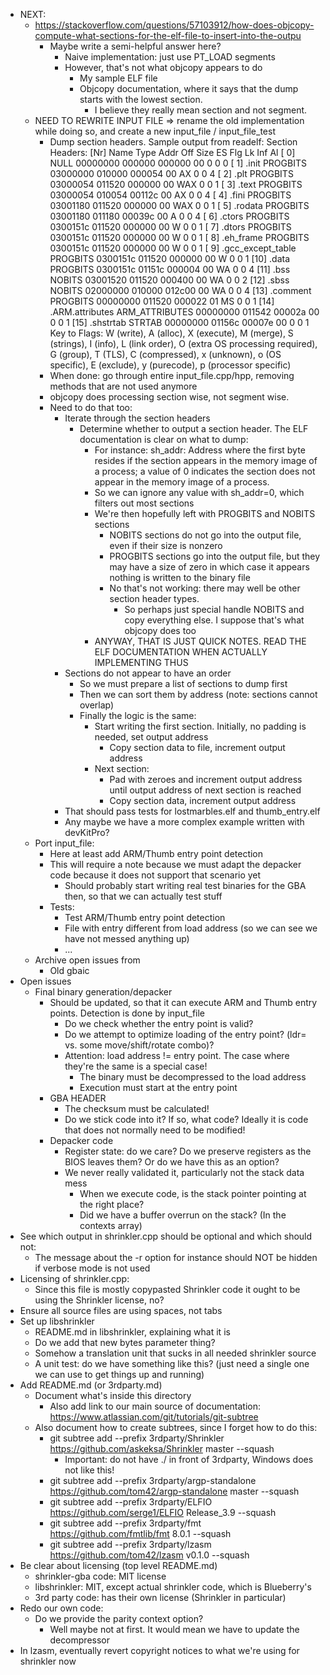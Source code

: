 * NEXT:
  * https://stackoverflow.com/questions/57103912/how-does-objcopy-compute-what-sections-for-the-elf-file-to-insert-into-the-outpu
    * Maybe write a semi-helpful answer here?
      * Naive implementation: just use PT_LOAD segments
      * However, that's not what objcopy appears to do
        * My sample ELF file
        * Objcopy documentation, where it says that the dump starts with the lowest section.
          * I believe they really mean section and not segment.
  * NEED TO REWRITE INPUT FILE => rename the old implementation while doing so, and create a new input_file / input_file_test
    * Dump section headers. Sample output from readelf:
        Section Headers:
          [Nr] Name              Type            Addr     Off    Size   ES Flg Lk Inf Al
          [ 0]                   NULL            00000000 000000 000000 00      0   0  0
          [ 1] .init             PROGBITS        03000000 010000 000054 00  AX  0   0  4
          [ 2] .plt              PROGBITS        03000054 011520 000000 00 WAX  0   0  1
          [ 3] .text             PROGBITS        03000054 010054 00112c 00  AX  0   0  4
          [ 4] .fini             PROGBITS        03001180 011520 000000 00 WAX  0   0  1
          [ 5] .rodata           PROGBITS        03001180 011180 00039c 00   A  0   0  4
          [ 6] .ctors            PROGBITS        0300151c 011520 000000 00   W  0   0  1
          [ 7] .dtors            PROGBITS        0300151c 011520 000000 00   W  0   0  1
          [ 8] .eh_frame         PROGBITS        0300151c 011520 000000 00   W  0   0  1
          [ 9] .gcc_except_table PROGBITS        0300151c 011520 000000 00   W  0   0  1
          [10] .data             PROGBITS        0300151c 01151c 000004 00  WA  0   0  4
          [11] .bss              NOBITS          03001520 011520 000400 00  WA  0   0  2
          [12] .sbss             NOBITS          02000000 010000 012c00 00  WA  0   0  4
          [13] .comment          PROGBITS        00000000 011520 000022 01  MS  0   0  1
          [14] .ARM.attributes   ARM_ATTRIBUTES  00000000 011542 00002a 00      0   0  1
          [15] .shstrtab         STRTAB          00000000 01156c 00007e 00      0   0  1
        Key to Flags:
          W (write), A (alloc), X (execute), M (merge), S (strings), I (info),
          L (link order), O (extra OS processing required), G (group), T (TLS),
          C (compressed), x (unknown), o (OS specific), E (exclude),
          y (purecode), p (processor specific)
    * When done: go through entire input_file.cpp/hpp, removing methods that are not used anymore
    * objcopy does processing section wise, not segment wise.
    * Need to do that too:
      * Iterate through the section headers
        * Determine whether to output a section header. The ELF documentation is clear on what to dump:
          * For instance: sh_addr: Address where the first byte resides if the section appears in the memory image of a process;
                          a value of 0 indicates the section does not appear in the memory image of a process.
          * So we can ignore any value with sh_addr=0, which filters out most sections
          * We're then hopefully left with PROGBITS and NOBITS sections
            * NOBITS sections do not go into the output file, even if their size is nonzero
            * PROGBITS sections go into the output file, but they may have a size of zero in which case it appears nothing is written to the binary file
            * No that's not working: there may well be other section header types.
              * So perhaps just special handle NOBITS and copy everything else. I suppose that's what objcopy does too
          * ANYWAY, THAT IS JUST QUICK NOTES. READ THE ELF DOCUMENTATION WHEN ACTUALLY IMPLEMENTING THUS
      * Sections do not appear to have an order
        * So we must prepare a list of sections to dump first
        * Then we can sort them by address (note: sections cannot overlap)
        * Finally the logic is the same:
          * Start writing the first section. Initially, no padding is needed, set output address
            * Copy section data to file, increment output address
          * Next section:
            * Pad with zeroes and increment output address until output address of next section is reached
            * Copy section data, increment output address
      * That should pass tests for lostmarbles.elf and thumb_entry.elf
      * Any maybe we have a more complex example written with devKitPro?
  * Port input_file:
    * Here at least add ARM/Thumb entry point detection
    * This will require a note because we must adapt the depacker code because it does not support that scenario yet
      * Should probably start writing real test binaries for the GBA then, so that we can actually test stuff
    * Tests:
      * Test ARM/Thumb entry point detection
      * File with entry different from load address (so we can see we have not messed anything up)
      * ...
  * Archive open issues from
    * Old gbaic
* Open issues
  * Final binary generation/depacker
    * Should be updated, so that it can execute ARM and Thumb entry points. Detection is done by input_file
      * Do we check whether the entry point is valid?
      * Do we attempt to optimize loading of the entry point? (ldr= vs. some move/shift/rotate combo)?
      * Attention: load address != entry point. The case where they're the same is a special case!
        * The binary must be decompressed to the load address
        * Execution must start at the entry point
    * GBA HEADER
      * The checksum must be calculated!
      * Do we stick code into it? If so, what code? Ideally it is code that does not normally need to be modified!
    * Depacker code
      * Register state: do we care? Do we preserve registers as the BIOS leaves them? Or do we have this as an option?
      * We never really validated it, particularly not the stack data mess
        * When we execute code, is the stack pointer pointing at the right place?
        * Did we have a buffer overrun on the stack? (In the contexts array)
* See which output in shrinkler.cpp should be optional and which should not:
  * The message about the -r option for instance should NOT be hidden if verbose mode is not used
* Licensing of shrinkler.cpp:
  * Since this file is mostly copypasted Shrinkler code it ought to be using the Shrinkler license, no?
* Ensure all source files are using spaces, not tabs
* Set up libshrinkler
  * README.md in libshrinkler, explaining what it is
  * Do we add that new bytes parameter thing?
  * Somehow a translation unit that sucks in all needed shrinkler source
  * A unit test: do we have something like this? (just need a single one we can use to get things up and running)
* Add README.md (or 3rdparty.md)
  * Document what's inside this directory
    * Also add link to our main source of documentation: https://www.atlassian.com/git/tutorials/git-subtree
  * Also document how to create subtrees, since I forget how to do this:
    * git subtree add --prefix 3rdparty/Shrinkler https://github.com/askeksa/Shrinkler master --squash
      * Important: do not have ./ in front of 3rdparty, Windows does not like this!
    * git subtree add --prefix 3rdparty/argp-standalone https://github.com/tom42/argp-standalone master --squash
    * git subtree add --prefix 3rdparty/ELFIO https://github.com/serge1/ELFIO Release_3.9 --squash
    * git subtree add --prefix 3rdparty/fmt https://github.com/fmtlib/fmt 8.0.1 --squash
    * git subtree add --prefix 3rdparty/lzasm https://github.com/tom42/lzasm v0.1.0 --squash
* Be clear about licensing (top level README.md)
  * shrinkler-gba code: MIT license
  * libshrinkler: MIT, except actual shrinkler code, which is Blueberry's
  * 3rd party code: has their own license (Shrinkler in particular)
* Redo our own code:
  * Do we provide the parity context option?
    * Well maybe not at first. It would mean we have to update the decompressor
* In lzasm, eventually revert copyright notices to what we're using for shrinkler now
